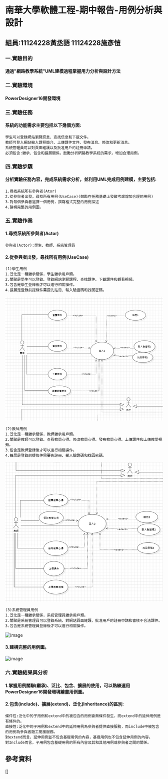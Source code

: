 # 南華大學軟體工程-期中報告-用例分析與設計
## 組員:11124228黃丞語 11124228施彥愷
### 一.實驗目的
#### 通過"網路教學系統"UML建模過程掌握用力分析與設計方法
### 二.實驗環境
#### PowerDesigner16開發環境
### 三.實驗任務
#### 系統的功能需求主要包括以下幾個方面:
    學生可以登錄網站瀏覽訊息、查找信息和下載文件。
    教師可登入網站輸入課程簡介、上傳課件文件、發布消息、修改和更新消息。
    系統管理員可以對頁面維護以及批准用戶的註冊申請。
    必須包含:繼承、包含和擴展關係，鼓勵分析網路教學系統的需求，增加合理用例。
### 四.實驗步驟
#### 分析實驗任務內容，完成系統需求分析，並利用UML完成用例建模，主要包括:
    1.尋找系統所有參與者(Ator)
    2.從參與者出發，尋找所有用例(UseCase)(鼓勵在任務基礎上發散考慮增加合理的用例)
    3.對每個參與者選擇一個用例，撰寫格式完整的用例描述
    4.建構完整的用例圖。
### 五.實驗作業
#### 1.尋找系統所參與者(Actor)
    參與者(Actor):學生、教師、系統管理員
#### 2.從參與者出發，尋找所有用例(UseCase)
    (1)學生用例
    1.泛化是一種繼承關係，學生繼承用戶類。
    2.關聯是學生可以登錄、登錄網站瀏覽課程、查找課件、下載課件和觀看視頻。
    3.包含是學生登錄後才可以進行相關操作。
    4.擴展是登錄前提條件需要先註冊、輸入驗證碼和找回密碼。
![image](https://github.com/chengyuwho/uml_0628/blob/0956d8a8e379dd412ccc1e06931e1c6d43b2ccc8/%E5%AD%B8%E7%94%9F%E7%94%A8%E4%BE%8B.jpg)

    (2)教師用例
    1.泛化是一種繼承關係，教師繼承用戶類。
    2.關聯是教師可以登錄、查看教學心得、修改教學心得、發布教學心得、上傳課件和上傳教學視頻。
    3.包含是教師登錄後才可以進行相關操作。
    4.擴展是登錄前提條件需要先註冊、輸入驗證碼和找回密碼。
![image](https://github.com/chengyuwho/uml_0628/blob/e5f04a862c963e2c3c452cf758ccc1b3c5083bdd/%E6%95%99%E5%B8%AB%E7%94%A8%E4%BE%8B.jpg)

    (3)系統管理員用例
    1.泛化是一種繼承關係，系統管理員繼承用戶類。
    2.關聯是系統管理員可以登錄系統、對網站頁面維護、批准用戶的註冊申請和審核不合法課件。
    3.包含是系統管理員登錄後才可以進行相關操作。
![image]()
#### 3.建構完整的用例圖。
![image]()
### 六.實驗結果與分析
#### 1.掌握用例關聯(繼承)、泛比、包含、擴展的使用，可以熟練運用PowerDesigner16開發環境繪畫用例圖。
#### 2.包含(include)、擴展(extend)、泛化(Inheritance)的區別:
    條件性:泛化中的子用例和extend中的被包含的用例會無條件發生，而extend中的延伸用例是有條件的。
    直接性:泛化中的子用例和extend中的延伸用例為參與者提供直接服務，而include中被包含的用例為參與者題工間接服務。
    對extend而言，延伸用例並不包含基礎用例的內容，基礎用例也不包含延伸用例的內容。
    對Include而言，子用例包含基礎用例的所有內容及其和其他用例或參與者之間的關係。
## 參考資料
[]
